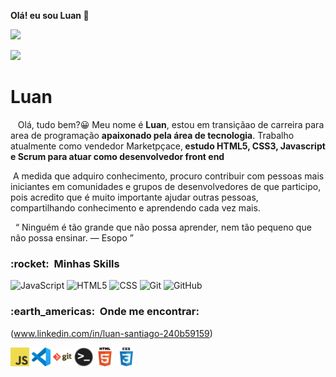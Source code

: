 <p><strong>Olá! eu sou Luan 👋</strong></p>

<img src="https://user-images.githubusercontent.com/73807228/153535920-9961208e-36e3-452f-aaef-12db2987544b.gif">

![](https://komarev.com/ghpvc/?username=VanessaSwerts&color=006bed)

<h1 id="name">Luan</h1>
        <p> &nbsp;&nbsp; Olá, tudo bem?😀 Meu nome é <strong>Luan</strong>, estou em transiçãao de carreira para area de programação <strong> apaixonado pela área de tecnologia</strong>. Trabalho atualmente como vendedor Marketpçace,<strong> estudo HTML5, CSS3, Javascript e Scrum para atuar como desenvolvedor front end</strong>
        <p> &nbsp;A medida que adquiro conhecimento, procuro contribuir com pessoas mais iniciantes em comunidades e grupos de desenvolvedores de que participo, pois acredito que é muito importante ajudar outras pessoas, compartilhando conhecimento e aprendendo cada vez mais. </p>
            <p>&nbsp;&nbsp;<q> Ninguém é tão grande que não possa aprender, nem tão pequeno que não possa ensinar.
                ― Esopo

<h3> </h3>



<h3> :rocket: &nbsp;Minhas Skills </h3>

  ![JavaScript](https://img.shields.io/badge/-JavaScript-333333?style=flat&logo=javascript)
  ![HTML5](https://img.shields.io/badge/-HTML5-333333?style=flat&logo=HTML5)
  ![CSS](https://img.shields.io/badge/-CSS-333333?style=flat&logo=CSS3&logoColor=1572B6)
   ![Git](https://img.shields.io/badge/-Git-333333?style=flat&logo=git)
  ![GitHub](https://img.shields.io/badge/-GitHub-333333?style=flat&logo=github)
  
  
 <h3> :earth_americas: &nbsp;Onde me encontrar: </h3> 

(www.linkedin.com/in/luan-santiago-240b59159)

<code><img height="30" src="https://raw.githubusercontent.com/github/explore/80688e429a7d4ef2fca1e82350fe8e3517d3494d/topics/javascript/javascript.png"></code>
<code><img height="30" src="https://raw.githubusercontent.com/github/explore/80688e429a7d4ef2fca1e82350fe8e3517d3494d/topics/visual-studio-code/visual-studio-code.png"></code>
<code><img height="30" src="https://raw.githubusercontent.com/github/explore/80688e429a7d4ef2fca1e82350fe8e3517d3494d/topics/git/git.png"></code>
<code><img height="30" src="https://raw.githubusercontent.com/github/explore/80688e429a7d4ef2fca1e82350fe8e3517d3494d/topics/terminal/terminal.png"></code>
<code><img height="30" src="https://raw.githubusercontent.com/github/explore/80688e429a7d4ef2fca1e82350fe8e3517d3494d/topics/html/html.png"></code>
<code><img height="30" src="https://raw.githubusercontent.com/github/explore/80688e429a7d4ef2fca1e82350fe8e3517d3494d/topics/css/css.png"></code>
